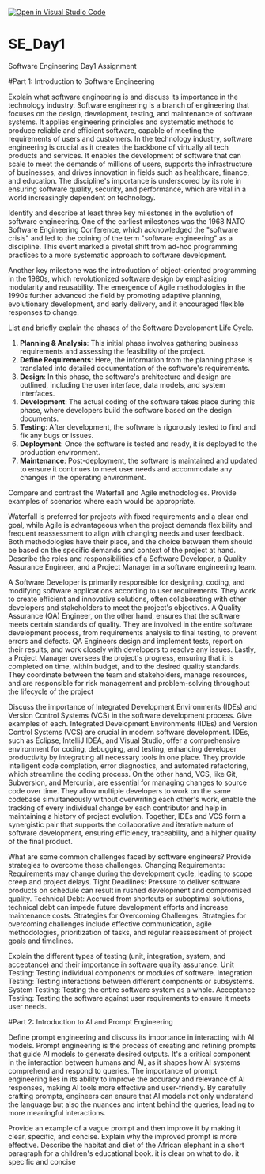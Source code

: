 [![Open in Visual Studio Code](https://classroom.github.com/assets/open-in-vscode-2e0aaae1b6195c2367325f4f02e2d04e9abb55f0b24a779b69b11b9e10269abc.svg)](https://classroom.github.com/online_ide?assignment_repo_id=15572730&assignment_repo_type=AssignmentRepo)
# SE_Day1
Software Engineering Day1 Assignment

#Part 1: Introduction to Software Engineering

Explain what software engineering is and discuss its importance in the technology industry.
Software engineering is a branch of engineering that focuses on the design, development, testing, and maintenance of software systems. It applies engineering principles and systematic methods to produce reliable and efficient software, capable of meeting the requirements of users and customers. In the technology industry, software engineering is crucial as it creates the backbone of virtually all tech products and services. It enables the development of software that can scale to meet the demands of millions of users, supports the infrastructure of businesses, and drives innovation in fields such as healthcare, finance, and education. The discipline's importance is underscored by its role in ensuring software quality, security, and performance, which are vital in a world increasingly dependent on technology.

Identify and describe at least three key milestones in the evolution of software engineering.
One of the earliest milestones was the 1968 NATO Software Engineering Conference, which acknowledged the "software crisis" and led to the coining of the term "software engineering" as a discipline. This event marked a pivotal shift from ad-hoc programming practices to a more systematic approach to software development.

Another key milestone was the introduction of object-oriented programming in the 1980s, which revolutionized software design by emphasizing modularity and reusability. 
The emergence of Agile methodologies in the 1990s further advanced the field by promoting adaptive planning, evolutionary development, and early delivery, and it encouraged flexible responses to change.

List and briefly explain the phases of the Software Development Life Cycle.
1. **Planning & Analysis**: This initial phase involves gathering business requirements and assessing the feasibility of the project.
2. **Define Requirements**: Here, the information from the planning phase is translated into detailed documentation of the software's requirements.
3. **Design**: In this phase, the software's architecture and design are outlined, including the user interface, data models, and system interfaces.
4. **Development**: The actual coding of the software takes place during this phase, where developers build the software based on the design documents.
5. **Testing**: After development, the software is rigorously tested to find and fix any bugs or issues.
6. **Deployment**: Once the software is tested and ready, it is deployed to the production environment.
7. **Maintenance**: Post-deployment, the software is maintained and updated to ensure it continues to meet user needs and accommodate any changes in the operating environment.

Compare and contrast the Waterfall and Agile methodologies. Provide examples of scenarios where each would be appropriate.

Waterfall is preferred for projects with fixed requirements and a clear end goal, while Agile is advantageous when the project demands flexibility and frequent reassessment to align with changing needs and user feedback. Both methodologies have their place, and the choice between them should be based on the specific demands and context of the project at hand.
Describe the roles and responsibilities of a Software Developer, a Quality Assurance Engineer, and a Project Manager in a software engineering team.

 A Software Developer is primarily responsible for designing, coding, and modifying software applications according to user requirements. They work to create efficient and innovative solutions, often collaborating with other developers and stakeholders to meet the project's objectives. A Quality Assurance (QA) Engineer, on the other hand, ensures that the software meets certain standards of quality. They are involved in the entire software development process, from requirements analysis to final testing, to prevent errors and defects. QA Engineers design and implement tests, report on their results, and work closely with developers to resolve any issues. Lastly, a Project Manager oversees the project's progress, ensuring that it is completed on time, within budget, and to the desired quality standards. They coordinate between the team and stakeholders, manage resources, and are responsible for risk management and problem-solving throughout the lifecycle of the project
 
Discuss the importance of Integrated Development Environments (IDEs) and Version Control Systems (VCS) in the software development process. Give examples of each.
Integrated Development Environments (IDEs) and Version Control Systems (VCS) are crucial in modern software development. IDEs, such as Eclipse, IntelliJ IDEA, and Visual Studio, offer a comprehensive environment for coding, debugging, and testing, enhancing developer productivity by integrating all necessary tools in one place. They provide intelligent code completion, error diagnostics, and automated refactoring, which streamline the coding process. On the other hand, VCS, like Git, Subversion, and Mercurial, are essential for managing changes to source code over time. They allow multiple developers to work on the same codebase simultaneously without overwriting each other's work, enable the tracking of every individual change by each contributor and help in maintaining a history of project evolution. Together, IDEs and VCS form a synergistic pair that supports the collaborative and iterative nature of software development, ensuring efficiency, traceability, and a higher quality of the final product.

What are some common challenges faced by software engineers? Provide strategies to overcome these challenges.
Changing Requirements: Requirements may change during the development cycle, leading to scope creep and project delays.
Tight Deadlines: Pressure to deliver software products on schedule can result in rushed development and compromised quality.
Technical Debt: Accrued from shortcuts or suboptimal solutions, technical debt can impede future development efforts and increase maintenance costs.
Strategies for Overcoming Challenges: Strategies for overcoming challenges include effective communication, agile methodologies, prioritization of tasks, and regular reassessment of project goals and timelines.


Explain the different types of testing (unit, integration, system, and acceptance) and their importance in software quality assurance.
 Unit Testing: Testing individual components or modules of software.
 Integration Testing: Testing interactions between different components or subsystems.
 System Testing: Testing the entire software system as a whole.
 Acceptance Testing: Testing the software against user requirements to ensure it meets user needs.

#Part 2: Introduction to AI and Prompt Engineering


Define prompt engineering and discuss its importance in interacting with AI models.
Prompt engineering is the process of creating and refining prompts that guide AI models to generate desired outputs. It's a critical component in the interaction between humans and AI, as it shapes how AI systems comprehend and respond to queries. The importance of prompt engineering lies in its ability to improve the accuracy and relevance of AI responses, making AI tools more effective and user-friendly. By carefully crafting prompts, engineers can ensure that AI models not only understand the language but also the nuances and intent behind the queries, leading to more meaningful interactions.

Provide an example of a vague prompt and then improve it by making it clear, specific, and concise. Explain why the improved prompt is more effective.
Describe the habitat and diet of the African elephant in a short paragraph for a children's educational book. it is clear on what to do. it specific and concise
